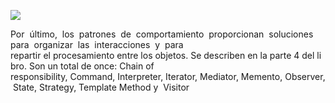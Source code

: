 ![](http://1.bp.blogspot.com/-6jGRDxFYAGA/UUHYlmD6D8I/AAAAAAAAAE8/H5Pa8x98rCA/s1600/GOF.png)


Por  último,  los  patrones  de  comportamiento  proporcionan  soluciones  para  organizar  las  interacciones  y  para 
repartir el procesamiento entre los objetos. Se describen en la parte 4 del libro. Son un total de once: Chain of 
responsibility, Command, Interpreter, Iterator, Mediator, Memento, Observer, State, Strategy, Template Method y 
Visitor

